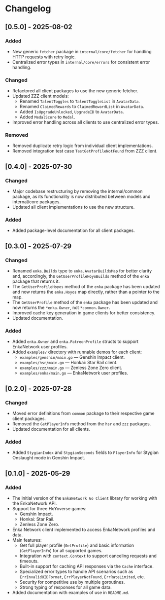 # Changelog

## [0.5.0] - 2025-08-02
### Added
- New generic `fetcher` package in `internal/core/fetcher` for handling HTTP requests with retry logic.
- Centralized error types in `internal/core/errors` for consistent error handling.

### Changed
- Refactored all client packages to use the new generic fetcher.
- Updated ZZZ client models:
  - Renamed `TalentToggles` to `TalentToggleList` in `AvatarData`.
  - Renamed `ClaimedRewards` to `ClaimedRewardList` in `AvatarData`.
  - Added `IsUpgradeUnlocked`, `UpgradeID` to `AvatarData`.
  - Added `MedalScore` to `Medal`.
- Improved error handling across all clients to use centralized error types.

### Removed
- Removed duplicate retry logic from individual client implementations.
- Removed integration test case `TestGetProfileNotFound` from ZZZ client.

## [0.4.0] - 2025-07-30
### Changed
- Major codebase restructuring by removing the internal/common package, as its functionality is now distributed between models and internal/core packages.
- Updated all client implementations to use the new structure.

### Added
- Added package-level documentation for all client packages.

## [0.3.0] - 2025-07-29
### Changed
- Renamed `enka.Builds` type to `enka.AvatarBuildsMap` for better clarity and, accordingly, the `GetUserProfileHoyoBuilds` method of the `enka` package that returns it.
- The `GetUserProfileHoyos` method of the `enka` package has been updated and now returns the `enka.Hoyos` map directly, rather than a pointer to the map.
- The `GetUserProfile` method of the `enka` package has been updated and now returns the `*enka.Owner`, not `*common.Owner`.
- Improved cache key generation in game clients for better consistency.
- Updated documentation.

### Added
- Added `enka.Owner` and `enka.PatreonProfile` structs to support EnkaNetwork user profiles.
- Added `examples/` directory with runnable demos for each client:
  - `examples/genshin/main.go` — Genshin Impact client.
  - `examples/hsr/main.go`     — Honkai: Star Rail client.
  - `examples/zzz/main.go`     — Zenless Zone Zero client.
  - `examples/enka/main.go`    — EnkaNetwork user profiles.

## [0.2.0] - 2025-07-28
### Changed
- Moved error definitions from `common` package to their respective game client packages.
- Removed the `GetPlayerInfo` method from the `hsr` and `zzz` packages.
- Updated documentation for all clients.

### Added
- Added `StygianIndex` and `StygianSeconds` fields to `PlayerInfo` for Stygian Onslaught mode in Genshin Impact.

## [0.1.0] - 2025-05-29
### Added
- The initial version of the `EnkaNetwork Go Client` library for working with the EnkaNetwork API.
- Support for three HoYoverse games:
  - Genshin Impact.
  - Honkai: Star Rail.
  - Zenless Zone Zero.
- Enka Network client implemented to access EnkaNetwork profiles and data.
- Main features:
  - Get full player profile (`GetProfile`) and basic information (`GetPlayerInfo`) for all supported games.
  - Integration with `context.Context` to support canceling requests and timeouts.
  - Built-in support for caching API responses via the `Cache` interface.
  - Specialized error types to handle API scenarios such as `ErrInvalidUIDFormat`, `ErrPlayerNotFound`, `ErrRateLimited`, etc.
  - Security for competitive use by multiple goroutines.
  - Strong typing of responses for all game data.
- Added documentation with examples of use in `README.md`.
